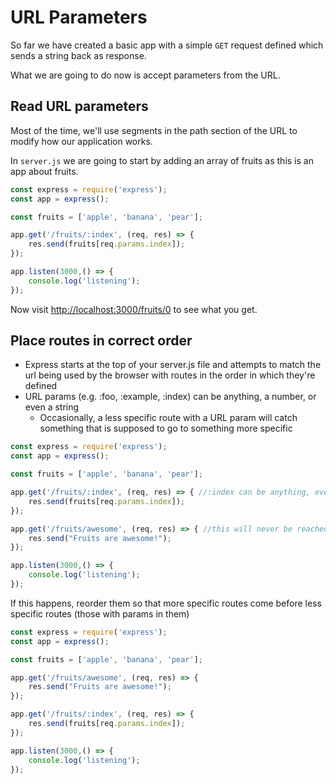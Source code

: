 # URL Parameters

So far we have created a basic app with a simple `GET` request defined which sends a string back as response.

What we are going to do now is accept parameters from the URL.

## Read URL parameters

Most of the time, we'll use segments in the path section of the URL to modify how our application works.

In `server.js` we are going to start by adding an array of fruits as this is an app about fruits.

```javascript
const express = require('express');
const app = express();

const fruits = ['apple', 'banana', 'pear'];

app.get('/fruits/:index', (req, res) => {
    res.send(fruits[req.params.index]);
});

app.listen(3000,() => {
    console.log('listening');
});
```

Now visit [http://localhost:3000/fruits/0](http://localhost:3000/fruits/0) to see what you get.

## Place routes in correct order

- Express starts at the top of your server.js file and attempts to match the url being used by the browser with routes in the order in which they're defined
- URL params (e.g. :foo, :example, :index) can be anything, a number, or even a string
    - Occasionally, a less specific route with a URL param will catch something that is supposed to go to something more specific

```javascript
const express = require('express');
const app = express();

const fruits = ['apple', 'banana', 'pear'];

app.get('/fruits/:index', (req, res) => { //:index can be anything, even awesome
    res.send(fruits[req.params.index]);
});

app.get('/fruits/awesome', (req, res) => { //this will never be reached
    res.send("Fruits are awesome!");
});

app.listen(3000,() => {
    console.log('listening');
});
```

If this happens, reorder them so that more specific routes come before less specific routes (those with params in them)

```javascript
const express = require('express');
const app = express();

const fruits = ['apple', 'banana', 'pear'];

app.get('/fruits/awesome', (req, res) => {
    res.send("Fruits are awesome!");
});

app.get('/fruits/:index', (req, res) => {
    res.send(fruits[req.params.index]);
});

app.listen(3000,() => {
    console.log('listening');
});
```
